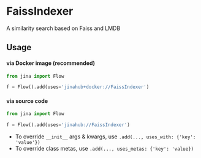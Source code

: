 # FaissIndexer

A similarity search based on Faiss and LMDB

## Usage

#### via Docker image (recommended)

```python
from jina import Flow

f = Flow().add(uses='jinahub+docker://FaissIndexer')
```

#### via source code

```python
from jina import Flow

f = Flow().add(uses='jinahub://FaissIndexer')
```

- To override `__init__` args & kwargs, use `.add(..., uses_with: {'key': 'value'})`
- To override class metas, use `.add(..., uses_metas: {'key': 'value})`
